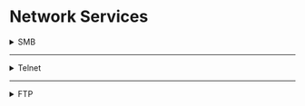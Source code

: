 # Network Services

<details>
  <summary>SMB</summary>

<details>
    <summary>Understanding</summary>

🔹 **إيه هو SMB؟**

SMB (Server Message Block) هو بروتوكول بيخلّي الأجهزة على الشبكة تشارك حاجات زي:

* ملفات
* طابعات
* بورتات COM (اللي هي serial ports)
* خدمات تانية زي APIs

🔹 **شغال إزاي؟ (ببساطة)**

الكلينت (الجهاز اللي عايز يوصل لحاجة) يتصل بالسيرفر باستخدام الشبكة (TCP/IP).

* السيرفر بيرد عليه.
* الكلينت يبدأ يبعته أوامر (اسمها SMB commands) زي:

  * افتح الملف ده
  * اكتب في الملف ده
  * اقرأ من الملف ده
  * اطبع على الطابعة دي

👉 كل ده بيحصل عن بُعد كأنك شغال على الملف في جهازك.

🔹 **بيشتغل على إيه؟**

* موجود في Windows من أيام Windows 95.
* وفي أنظمة Linux/Unix بيستخدموا Samba علشان يشتغلوا مع SMB.

🔹 **أمثلة استخدام:**

* تشارك مجلد بين جهازين على شبكة محلية.
* الطابعة في الشركة متوصلة بجهاز سيرفر، وباقي الموظفين بيطبعوا عليها من أجهزتهم.
* الهاكرز بيستخدموا SMB في الهجمات (زي SMB enumeration عشان يشوفوا الملفات أو المستخدمين المشاركين في الشبكة).

💡 **معلومة مهمة:**

SMB له إصدارات، وSMBv1 قديم وضعيف أمنيًا، وبيُفضل استخدام SMBv2 أو SMBv3.

  
</details>
---
<details>
    <summary>Enumerating</summary>


# Canvas 🔍 المرحلة الأولى: Enumeration - الاستكشاف

### يعني إيه Enumeration؟
هو ببساطة جمع معلومات عن الهدف قبل ما تبدأ أي هجوم.

بتدور على:

- يوزرنيمات
- كلمات سر
- أسماء أجهزة
- مشاركة ملفات (SMB shares)
- بيانات أنظمة أو خدمات شغالة

### ليه مهم؟
عشان متضيعش وقتك على هجمات عشوائية ممكن تفشل أو تكسر السيرفر.

---

## 📁 SMB - Server Message Block
SMB = خدمة على الشبكة بتخلي الأجهزة تتشارك ملفات وطابعات.

في الـ CTF، غالبًا تلاقي:

- فولدرات مشتركة بدون باسوورد
- بيانات حساسة (كلمات سر، سكريبتات، باك أب)
- ملفات فيها تلميحات للتصعيد (Privilege Escalation)

---

## 🔎 Port Scanning - مسح البورتات
أول خطوة قبل ما تعمل أي حاجة:
تشوف الجهاز ده فاتح بورتات إيه.

### الأداة الأشهر: nmap
مثال:

```bash
nmap -sC -sV -p- TARGET_IP
```

- `-sC`: سكريبتات افتراضية (زي الفحص العادي)
- `-sV`: يجيب إصدار كل خدمة
- `-p-`: يفحص كل البورتات من 1 لـ 65535

---

## ⚒️ Enum4Linux - أداة استكشاف SMB
### إيه هي؟
أداة بتجمع معلومات من SMB زي:

- يوزرز
- فولدرات مشاركة
- جروبات
- سياسات الباسوورد

### طريقة الاستخدام:
```bash
enum4linux [options] TARGET_IP
```

### أهم التاجات:
| TAG | الوظيفة |
| --- | ------- |
| `-U` | يجيب لستة اليوزرز |
| `-M` | يجيب لستة الأجهزة |
| `-N` | يجيب أسماء بشكل مختلف |
| `-S` | يجيب الفولدرات المشاركة |
| `-P` | يجيب معلومات عن سياسة الباسوورد |
| `-G` | يجيب الجروبات والميمبرز |
| `-a` | يعمل كل دول مرة واحدة (اللي هو Full Scan) |

### مثال عملي:
```bash
enum4linux -a 10.10.10.10
```

هيطبعلك معلومات كأنك فتحت السيرفر من جوّه 🔍

---

## 🔥 نصيحة عمّ الدنيا:
بعد ما تلاقي SMB share:

- جرّب توصل بيها باستخدام `smbclient`
- استعرض الملفات
- دور على كلمات سر أو سكريبتات أو "أسرار مفضوحة"


</details>
---
<details>
    <summary>Exploiting</summary>



</details>

</details>

------------------------------------------------------------------------------------------------------------------------------------

<details>
  <summary>Telnet</summary>

- <details>
    <summary>Understanding</summary>
  </details>
---
- <details>
    <summary>Enumerating</summary>
  </details>
---
- <details>
    <summary>Exploiting</summary>
  </details>

</details>

---------------------------------------------------------------------------------------------------------------------------

<details>
  <summary>FTP</summary>

- <details>
    <summary>Understanding</summary>
  </details>
---
- <details>
    <summary>Enumerating</summary>
  </details>
---
- <details>
    <summary>Exploiting</summary>
  </details>

</details>
